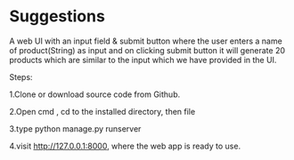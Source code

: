 # Suggestions
A web UI with an input field &amp; submit button where the user enters a name of product(String) as input and on clicking submit button it will generate 20 products which are similar to the input which we have provided in the UI. 

Steps:

1.Clone or download source code from Github.

2.Open cmd , cd to the installed directory, then file

3.type python manage.py runserver

4.visit http://127.0.0.1:8000, where the web app is ready to use.
